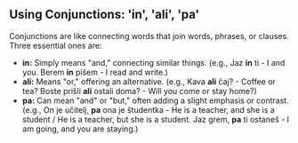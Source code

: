 ## Using Conjunctions: 'in', 'ali', 'pa'

Conjunctions are like connecting words that join words, phrases, or clauses. Three essential ones are:

*   __in:__ Simply means "and," connecting similar things. (e.g., Jaz __in__ ti - I and you. Berem __in__ pišem - I read and write.)
*   __ali:__ Means "or," offering an alternative. (e.g., Kava __ali__ čaj? - Coffee or tea? Boste prišli __ali__ ostali doma? - Will you come or stay home?)
*   __pa:__ Can mean "and" or "but," often adding a slight emphasis or contrast. (e.g., On je učitelj, __pa__ ona je študentka - He is a teacher, and she is a student / He is a teacher, but she is a student. Jaz grem, __pa__ ti ostaneš - I am going, and you are staying.)